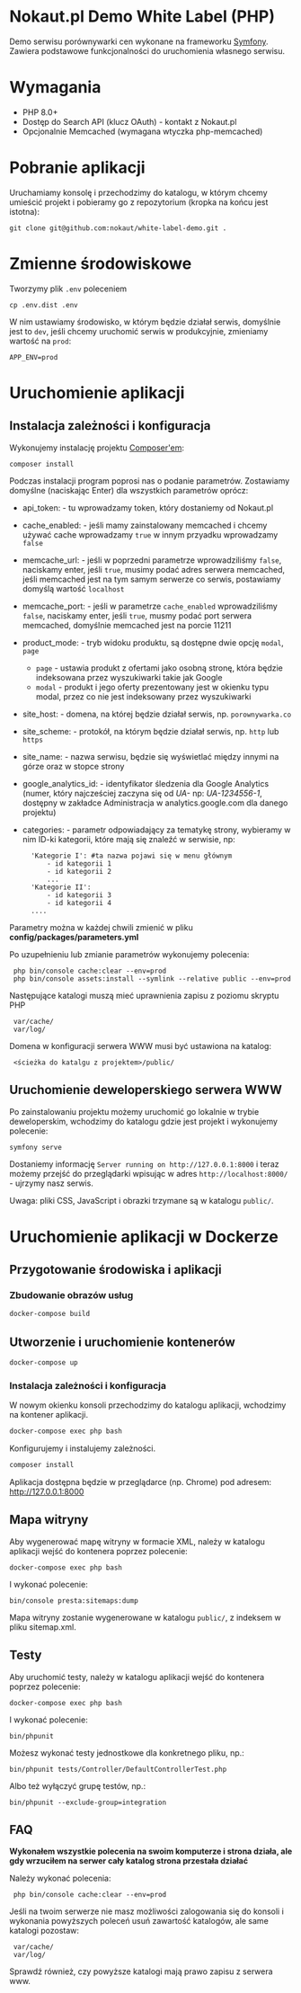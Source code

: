 # Nokaut.pl Demo White Label (PHP)
Demo serwisu porównywarki cen wykonane na frameworku [Symfony](http://symfony.com/). Zawiera podstawowe funkcjonalności do uruchomienia własnego serwisu.

# Wymagania
* PHP 8.0+
* Dostęp do Search API (klucz OAuth) - kontakt z Nokaut.pl
* Opcjonalnie Memcached (wymagana wtyczka php-memcached)

# Pobranie aplikacji
Uruchamiamy konsolę i przechodzimy do katalogu, w którym chcemy umieścić projekt i pobieramy go z repozytorium (kropka na końcu jest istotna):

    git clone git@github.com:nokaut/white-label-demo.git .

# Zmienne środowiskowe

Tworzymy plik `.env` poleceniem

    cp .env.dist .env

W nim ustawiamy środowisko, w którym będzie działał serwis, domyślnie jest to `dev`, jeśli chcemy uruchomić serwis w
produkcyjnie, zmieniamy wartość na `prod`:

    APP_ENV=prod

# Uruchomienie aplikacji

## Instalacja zależności i konfiguracja
Wykonujemy instalację projektu [Composer'em](https://getcomposer.org/download/):

    composer install

Podczas instalacji program poprosi nas o podanie parametrów. Zostawiamy domyślne (naciskając Enter) dla wszystkich
parametrów oprócz:

- api_token: - tu wprowadzamy token, który dostaniemy od Nokaut.pl
- cache_enabled: - jeśli mamy zainstalowany memcached i chcemy używać cache wprowadzamy `true` w innym przyadku
  wprowadzamy `false`
- memcache_url: - jeśli w poprzedni parametrze wprowadziliśmy `false`, naciskamy enter, jeśli `true`, musimy podać adres
  serwera memcached, jeśli memcached jest na tym samym serwerze co serwis, postawiamy domyślą wartość `localhost`
- memcache_port: - jeśli w parametrze `cache_enabled` wprowadziliśmy `false`, naciskamy enter, jeśli `true`, musmy podać
  port serwera memcached, domyślnie memcached jest na porcie 11211
- product_mode: - tryb widoku produktu, są dostępne dwie opcję `modal`, `page`
  - `page` - ustawia produkt z ofertami jako osobną stronę, która będzie indeksowana przez wyszukiwarki takie jak
    Google
  - `modal` - produkt i jego oferty prezentowany jest w okienku typu modal, przez co nie jest indeksowany przez
    wyszukiwarki
- site_host: - domena, na której będzie działał serwis, np. `porownywarka.co`
- site_scheme: - protokół, na którym będzie działał serwis, np. `http` lub `https`
- site_name: - nazwa serwisu, będzie się wyświetlać między innymi na górze oraz w stopce strony
- google_analytics_id: - identyfikator śledzenia dla Google Analytics (numer, który najcześciej zaczyna się od _UA-_ np:
  _UA-1234556-1_, dostępny w zakładce Administracja w analytics.google.com dla danego projektu)
- categories: - parametr odpowiadający za tematykę strony, wybieramy w nim ID-ki kategorii, które mają się znaleźć w
  serwisie, np:

        'Kategorie I': #ta nazwa pojawi się w menu głównym
            - id kategorii 1
            - id kategorii 2
            ...
        'Kategorie II':
            - id kategorii 3
            - id kategorii 4
        ....

Parametry można w każdej chwili zmienić w pliku **config/packages/parameters.yml**

Po uzupełnieniu lub zmianie parametrów wykonujemy polecenia:

     php bin/console cache:clear --env=prod
     php bin/console assets:install --symlink --relative public --env=prod

 Następujące katalogi muszą mieć uprawnienia zapisu z poziomu skryptu PHP

     var/cache/
     var/log/

 Domena w konfiguracji serwera WWW musi być ustawiona na katalog:

     <ścieżka do katalgu z projektem>/public/

## Uruchomienie deweloperskiego serwera WWW

Po zainstalowaniu projektu możemy uruchomić go lokalnie w trybie deweloperskim, wchodzimy do katalogu gdzie jest projekt i wykonujemy polecenie:

    symfony serve

Dostaniemy informację `Server running on http://127.0.0.1:8000` i teraz możemy przejść do przeglądarki wpisując w adres `http://localhost:8000/` - ujrzymy nasz serwis.

Uwaga: pliki CSS, JavaScript i obrazki trzymane są w katalogu `public/`.

# Uruchomienie aplikacji w Dockerze

## Przygotowanie środowiska i aplikacji

### Zbudowanie obrazów usług

```bash
docker-compose build
```

## Utworzenie i uruchomienie kontenerów

```bash
docker-compose up
```

### Instalacja zależności i konfiguracja

W nowym okienku konsoli przechodzimy do katalogu aplikacji, wchodzimy na kontener aplikacji.
```bash
docker-compose exec php bash
```

Konfigurujemy i instalujemy zależności.

```bash
composer install
```

Aplikacja dostępna będzie w przeglądarce (np. Chrome) pod adresem: http://127.0.0.1:8000

## Mapa witryny

Aby wygenerować mapę witryny w formacie XML, należy w katalogu aplikacji wejść do kontenera poprzez polecenie:

    docker-compose exec php bash

I wykonać polecenie:

    bin/console presta:sitemaps:dump

Mapa witryny zostanie wygenerowane w katalogu `public/`, z indeksem w pliku sitemap.xml.

## Testy

Aby uruchomić testy, należy w katalogu aplikacji wejść do kontenera poprzez polecenie:

    docker-compose exec php bash

I wykonać polecenie:

    bin/phpunit

Możesz wykonać testy jednostkowe dla konkretnego pliku, np.:

    bin/phpunit tests/Controller/DefaultControllerTest.php

Albo też wyłączyć grupę testów, np.:

    bin/phpunit --exclude-group=integration

FAQ
---

**Wykonałem wszystkie polecenia na swoim komputerze i strona działa, ale gdy wrzuciłem na serwer cały katalog strona
przestała działać**

Należy wykonać polecenia:

     php bin/console cache:clear --env=prod

Jeśli na twoim serwerze nie masz możliwości zalogowania się do konsoli i wykonania powyższych poleceń usuń zawartość katalogów, ale same katalogi pozostaw:

     var/cache/
     var/log/

Sprawdź również, czy powyższe katalogi mają prawo zapisu z serwera www.

